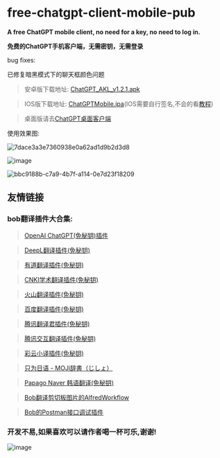 # free-chatgpt-client-mobile-pub
**A free ChatGPT mobile client, no need for a key, no need to log in.**

**免费的ChatGPT手机客户端，无需密钥，无需登录**

bug fixes:

已修复暗黑模式下的聊天框颜色问题


>安卓版下载地址:
[ChatGPT_AKL_v1.2.1.apk](https://github.com/akl7777777/free-chatgpt-client-mobile-pub/releases/download/v1.2.1/ChatGPTMobile_v1.2.1.apk)

>IOS版下载地址:
[ChatGPTMobile.ipa](https://github.com/akl7777777/free-chatgpt-client-mobile-pub/releases/download/v1.2.2/ChatGPTMobile_v1.2.2.ipa)(IOS需要自行签名,不会的看[教程](https://www.i4.cn/news_detail_38195.html))


>桌面版请去[ChatGPT桌面客户端](https://github.com/akl7777777/free-chatgpt-client-pub)

使用效果图:

![7dace3a3e7360938e0a62ad1d9b2d3d8](https://user-images.githubusercontent.com/84266551/224967044-e28eaf71-4df2-4c58-8dd9-592b01376c05.png)

![image](https://user-images.githubusercontent.com/84266551/225504979-3ad3e9dc-2048-4829-926a-825122451b39.png)


![bbc9188b-c7a9-4b7f-a114-0e7d23f18209](https://user-images.githubusercontent.com/84266551/224617299-2e22454f-4f66-4dcc-8f25-20b5468e68de.jpeg)


## 友情链接

### bob翻译插件大合集:

>[OpenAI ChatGPT(免秘钥)插件](https://github.com/akl7777777/bob-plugin-akl-chatgpt-free-translate)

>[DeepL翻译插件(免秘钥)](https://github.com/akl7777777/bob-plugin-akl-deepl-free-translate)

>[有道翻译插件(免秘钥)](https://github.com/akl7777777/bob-plugin-akl-youdao-free-translate)

>[CNKI学术翻译插件(免秘钥)](https://github.com/akl7777777/bob-plugin-akl-cnki-free-translate)

>[火山翻译插件(免秘钥)](https://github.com/akl7777777/bob-plugin-akl-volcengine-free-translate)

>[百度翻译插件(免秘钥)](https://github.com/akl7777777/bob-plugin-akl-baidu-free-translate)

>[腾讯翻译君插件(免秘钥)](https://github.com/akl7777777/bob-plugin-akl-tencent-free-translate)

>[腾讯交互翻译插件(免秘钥)](https://github.com/akl7777777/bob-plugin-akl-transmart-free-translate)

>[彩云小译插件(免秘钥)](https://github.com/akl7777777/bob-plugin-akl-caiyunxiaoyi-free-translate)

>[只为日语 - MOJi辞書（じしょ）](https://github.com/akl7777777/bob-plugin-akl-mojidict-translate)

>[Papago Naver 韩语翻译(免秘钥)](https://github.com/akl7777777/bob-plugin-akl-papago-free-translate)

>[Bob翻译剪切板图片的AlfredWorkflow](https://github.com/akl7777777/BobTranslateClipboard)

>[Bob的Postman接口调试插件](https://github.com/akl7777777/bob-plugin-akl-postman)



### 开发不易,如果喜欢可以请作者喝一杯可乐,谢谢!




![image](https://user-images.githubusercontent.com/84266551/219829283-3ed1798e-aeed-4174-bbcb-f93bf3008817.png)
